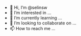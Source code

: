 - 👋 Hi, I’m @selinsw
- 👀 I’m interested in ...
- 🌱 I’m currently learning ...
- 💞️ I’m looking to collaborate on ...
- 📫 How to reach me ...

<!---
selinsw/selinsw is a ✨ special ✨ repository because its `README.md` (this file) appears on your GitHub profile.
You can click the Preview link to take a look at your changes.
--->
